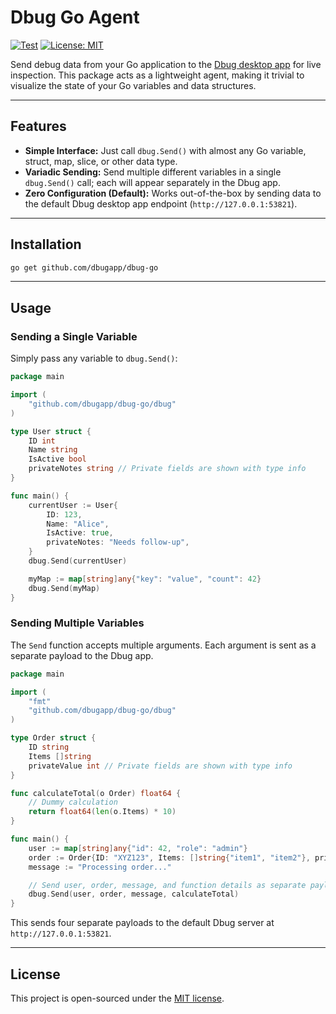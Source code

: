 # Dbug Go Agent

[![Test](https://github.com/dbugapp/dbug-go/actions/workflows/test.yml/badge.svg)](https://github.com/dbugapp/dbug-go/actions/workflows/test.yml)
[![License: MIT](https://img.shields.io/badge/License-MIT-blue.svg)](https://opensource.org/licenses/MIT)

Send debug data from your Go application to the [Dbug desktop app](https://github.com/dbugapp/desktop) for live inspection. This package acts as a lightweight agent, making it trivial to visualize the state of your Go variables and data structures.

---

## Features

- **Simple Interface:** Just call `dbug.Send()` with almost any Go variable, struct, map, slice, or other data type.
- **Variadic Sending:** Send multiple different variables in a single `dbug.Send()` call; each will appear separately in the Dbug app.
- **Zero Configuration (Default):** Works out-of-the-box by sending data to the default Dbug desktop app endpoint (`http://127.0.0.1:53821`).

---

## Installation

```bash
go get github.com/dbugapp/dbug-go
```

---

## Usage

### Sending a Single Variable

Simply pass any variable to `dbug.Send()`:

```go
package main

import (
    "github.com/dbugapp/dbug-go/dbug"
)

type User struct {
	ID int
	Name string
	IsActive bool
	privateNotes string // Private fields are shown with type info
}

func main() {
	currentUser := User{
		ID: 123,
		Name: "Alice",
		IsActive: true,
		privateNotes: "Needs follow-up",
	}
	dbug.Send(currentUser)

	myMap := map[string]any{"key": "value", "count": 42}
	dbug.Send(myMap)
}
```

### Sending Multiple Variables

The `Send` function accepts multiple arguments. Each argument is sent as a separate payload to the Dbug app.

```go
package main

import (
	"fmt"
	"github.com/dbugapp/dbug-go/dbug"
)

type Order struct {
	ID string
	Items []string
	privateValue int // Private fields are shown with type info
}

func calculateTotal(o Order) float64 {
	// Dummy calculation
	return float64(len(o.Items) * 10)
}

func main() {
	user := map[string]any{"id": 42, "role": "admin"}
	order := Order{ID: "XYZ123", Items: []string{"item1", "item2"}, privateValue: 99}
	message := "Processing order..."

	// Send user, order, message, and function details as separate payloads
	dbug.Send(user, order, message, calculateTotal)
}
```

This sends four separate payloads to the default Dbug server at `http://127.0.0.1:53821`.

---

## License

This project is open-sourced under the [MIT license](https://opensource.org/licenses/MIT).

